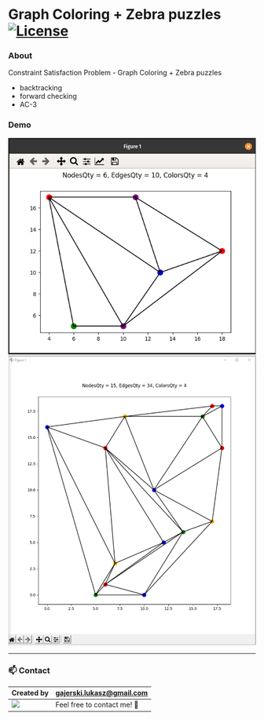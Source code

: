 # Graph Coloring + Zebra puzzles [![License](https://img.shields.io/badge/licence-MIT-blue)](https://choosealicense.com/licenses/mit/)

### About

Constraint Satisfaction Problem - Graph Coloring + Zebra puzzles

- backtracking
- forward checking
- AC-3

### Demo

![](https://raw.githubusercontent.com/Ukasz09/CSP-graph-coloring/master/readme/demo-1.png)
![](https://raw.githubusercontent.com/Ukasz09/CSP-graph-coloring/master/readme/demo-2.png)

---

### 📫 Contact

| Created by                                                                                                                                       | gajerski.lukasz@gmail.com        |
| ------------------------------------------------------------------------------------------------------------------------------------------------ | -------------------------------- |
| <a href="https://github.com/Ukasz09" target="_blank"><img src="https://avatars0.githubusercontent.com/u/44710226?s=460&v=4"  width="100px;"></a> | Feel free to contact me! :punch: |
